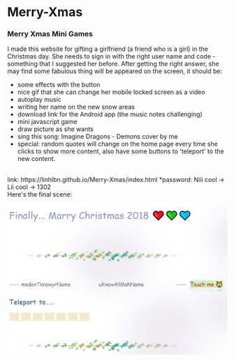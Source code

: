 # Merry-Xmas

### Merry Xmas Mini Games

I made this website for gifting a girlfriend (a friend who is a girl) in the Christmas day.
She needs to sign in with the right user name and code - something that I suggested her before. After getting the right answer, she may find some fabulous thing will be appeared on the screen, it should be: 
* some effects with the button
* nice gif that she can change her mobile locked screen as a video
* autoplay music
* writing her name on the new snow areas 
* download link for the Android app (the music notes challenging) 
* mini javascript game 
* draw picture as she wants
* sing this song: Imagine Dragons - Demons cover by me
* special: random quotes will change on the home page every time she clicks to show more content, also have some buttons to 'teleport' to the new content.
<br>
link: https://linhlbn.github.io/Merry-Xmas/index.html
*password: Niii cool -> Lii cool -> 1302
<br>
Here's the final scene:

![Final scene](https://github.com/linhlbn/Merry-Xmas/blob/master/finalScene.png)


